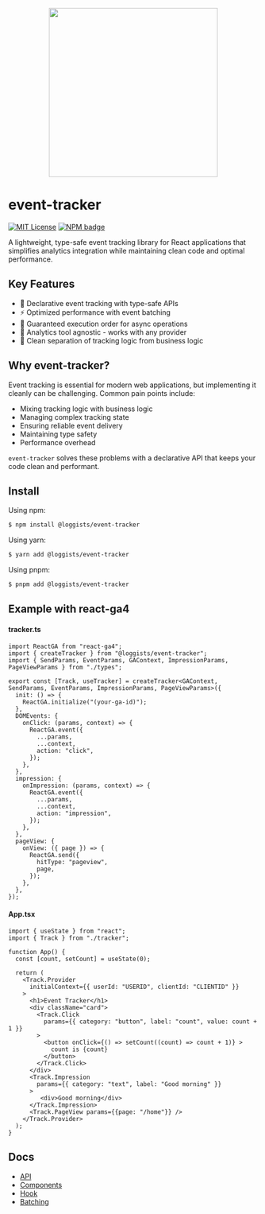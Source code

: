 <p align='center'>
<img src='https://github.com/user-attachments/assets/1e417f4e-0f3a-4b56-8f6c-68188572421d' width=340 height=340 />
</p>


# event-tracker
[![MIT License](https://img.shields.io/badge/license-MIT-blue.svg)](https://github.com/loggists/event-tracker/blob/main/LICENSE) 
[![NPM badge](https://img.shields.io/npm/v/@loggists/event-tracker?logo=npm)](https://www.npmjs.com/package/@loggists/event-tracker) 

A lightweight, type-safe event tracking library for React applications that simplifies analytics integration while maintaining clean code and optimal performance.

## Key Features
- 🎯 Declarative event tracking with type-safe APIs
- ⚡️ Optimized performance with event batching
- 🔄 Guaranteed execution order for async operations  
- 🔌 Analytics tool agnostic - works with any provider
- 🧩 Clean separation of tracking logic from business logic


## Why event-tracker?
Event tracking is essential for modern web applications, but implementing it cleanly can be challenging. Common pain points include:

- Mixing tracking logic with business logic
- Managing complex tracking state
- Ensuring reliable event delivery
- Maintaining type safety
- Performance overhead

`event-tracker` solves these problems with a declarative API that keeps your code clean and performant.
   
## Install
Using npm:

```bash
$ npm install @loggists/event-tracker
```

Using yarn:
```bash
$ yarn add @loggists/event-tracker
```

Using pnpm:
```bash
$ pnpm add @loggists/event-tracker
```

## Example with react-ga4

#### tracker.ts
```tsx
import ReactGA from "react-ga4";
import { createTracker } from "@loggists/event-tracker";
import { SendParams, EventParams, GAContext, ImpressionParams, PageViewParams } from "./types";

export const [Track, useTracker] = createTracker<GAContext, SendParams, EventParams, ImpressionParams, PageViewParams>({
  init: () => {
    ReactGA.initialize("(your-ga-id)");
  },
  DOMEvents: {
    onClick: (params, context) => {
      ReactGA.event({
        ...params,
        ...context,
        action: "click",
      });
    },
  },
  impression: {
    onImpression: (params, context) => {
      ReactGA.event({
        ...params,
        ...context,
        action: "impression",
      });
    },
  },
  pageView: {
    onView: ({ page }) => {
      ReactGA.send({
        hitType: "pageview",
        page,
      });
    },
  },
});

```


#### App.tsx
```tsx
import { useState } from "react";
import { Track } from "./tracker";

function App() {
  const [count, setCount] = useState(0);

  return (
    <Track.Provider
      initialContext={{ userId: "USERID", clientId: "CLIENTID" }}
    >
      <h1>Event Tracker</h1>
      <div className="card">
        <Track.Click
          params={{ category: "button", label: "count", value: count + 1 }}
        >
          <button onClick={() => setCount((count) => count + 1)} >
            count is {count}
          </button>
        </Track.Click>
      </div>
      <Track.Impression
        params={{ category: "text", label: "Good morning" }}
      >
         <div>Good morning</div>
      </Track.Impression>
      <Track.PageView params={{page: "/home"}} />
    </Track.Provider>
  );
}

```

## Docs
- [API](./docs/api.md)
- [Components](./docs/components.md)
- [Hook](./docs/hook.md)
- [Batching](./docs/batching.md)
